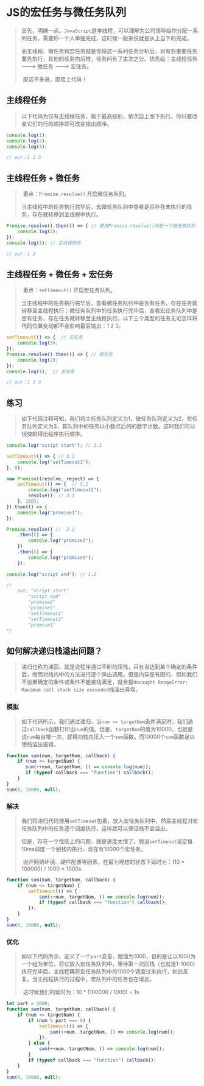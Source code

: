 # JS的宏任务与微任务队列

> ​		首先，明确一点。`JavaScript`是单线程，可以理解为公司领导给你分配一系列任务，需要你一个人单独完成，这时候一般来说就是从上自下的完成。
>
> ​		而主线程、微任务和宏任务就是你将这一系列任务分析后，对有些重要任务要先执行，其他的任务向后推，任务间有了主次之分。优先级：主线程任务 ---> 微任务 ---> 宏任务。
>
> ​		废话不多说，直接上代码！

## 主线程任务

> ​	以下代码为仅有主线程任务，属于最高级别，依次自上而下执行。你只要改变它们的行的顺序即可改变输出顺序。

```javascript
console.log(1);
console.log(2);
console.log(3);

// out：1 2 3
```



## 主线程任务 + 微任务

> ​		重点：`Promise.resolve()` 开启微任务队列。
>
> ​		当主线程中的任务执行完毕后，去微任务队列中查看是否存在未执行的任务，存在就转移到主线程中执行。

```javascript
Promise.resolve().then(() => { // 使用Promise.resolve()开启一个微任务队列
    console.log(2);
});
console.log(1); // 主线程任务

// out：1 2
```



## 主线程任务 + 微任务 + 宏任务

> ​		重点：`setTimeout()` 开启宏任务队列。
>
> ​		当主线程中的任务执行完毕后，查看微任务队列中是否有任务，存在任务就转移至主线程执行；微任务队列中的任务执行完毕后，查看宏任务队列中是否有任务，存在任务就转移至主线程执行。以下三个类型的任务无论怎样将代码位置变动都不会影响最后输出：1 2 3。

```javascript
setTimeout(() => {  // 宏任务
    console.log(3);
});
Promise.resolve().then(() => { // 微任务
    console.log(2);
});
console.log(1);  // 主任务

// out：1 2 3
```



## 练习

> ​		如下代码注释可知，我们将主任务队列定义为1，微任务队列定义为2，宏任务队列定义为3，其队列中的任务以小数点后的的数字计数。这时我们可以很快的得出程序执行顺序。

```javascript
console.log("script start"); // 1.1

setTimeout(() => { // 3.1
    console.log("setTimeout1");
}, 0);

new Promise((resolve, reject) => {
    setTimeout(() => {  // 3.2
        console.log("setTimeout2");
        resolve(); // 3.3
    }, 100);
}).then(() => {
    console.log("promise1");
});

Promise.resolve() //  2.1
    .then(() => {
        console.log("promise2");
    })
    .then(() => {
        console.log("promise3");
    });

console.log("script end"); // 1.2

/*
	out: "script start"
		"script end"
		"promise2"
		"promise3"
		"setTimeout1"
		"setTimeout2"
		"promise1"
*/
```



## 如何解决递归栈溢出问题？

> ​		递归也称为递回，就是说程序通过不断的压栈，只有当达到某个确定的条件后，继而对栈内中的方法进行逐个弹出调用。但是内存是有限的，假如我们不设置确定的条件或条件不能被栈满足，就会报`Uncaught RangeError: Maximum call stack size exceeded`栈溢出异常。

### 模拟

> ​		如下代码所示，我们通过递归，当`num <= targetNum`条件满足时，我们通过`callback`函数打印出`num`的值。但是，`targetNum`的值为10000，也就是说`num`每自增一次，就得向栈内压入一个`sum`函数。而10000个`sum`函数足以使栈溢出报错。

```javascript
function sum(num, targetNum, callback) {
    if (num <= targetNum) {
       sum(++num, targetNum, () => console.log(num));
       if (typeof callback === "function") callback();
    }
}
sum(0, 10000, null);
```

### 解决

> ​		我们将递归代码使用`setTimeout`包裹，放入宏任务队列中，然后主线程对宏任务队列中的任务逐个调度执行，这样就可以保证栈不会溢出。
>
> ​		但是，存在一个性能上的问题，就是速度太慢了。假设`setTimeout`设定每10ms调度一个到栈内执行，现在有10000个宏任务。
>
> ​		抛开网络环境、硬件配置等因素，在最为理想的状态下延时为：(10 * 100000) / 1000 = 1000s

```javascript
function sum(num, targetNum, callback) {
    if (num <= targetNum) {
        setTimeout(() => {
            sum(++num, targetNum, () => console.log(num));
            if (typeof callback === "function") callback();
        });
    }
}
sum(0, 10000, null);
```

### 优化

> ​		如以下代码所示，定义了一个`part`变量，赋值为1000，目的是让以1000为一个组为单位，将它放入宏任务队列中，等待第一次压栈（也就是1-1000）执行完毕后，主线程再将宏任务队列中的1000个调度过来执行，如此反复。当主线程执行的过程中，宏队列中的任务也在增加。
>
> ​		这时候我们的延时为：10 * (100000 / 1000) = 1s

```javascript
let part = 1000;
function sum(num, targetNum, callback) {
    if (num <= targetNum) {
        if (num % part === 0) {
            setTimeout(() => {
                sum(++num, targetNum, () => console.log(num));
            });
        } else {
            sum(++num, targetNum, () => console.log(num));
        }
        if (typeof callback === "function") callback();
    }
}
sum(0, 10000, null);
```